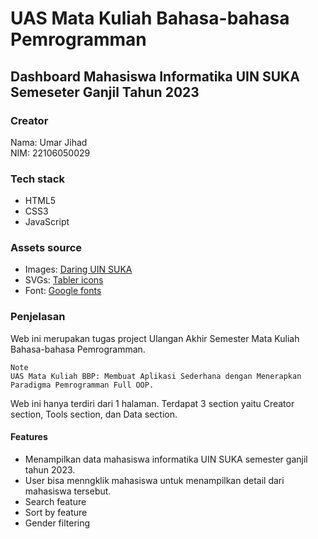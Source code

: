 # UAS Mata Kuliah Bahasa-bahasa Pemrogramman

## Dashboard Mahasiswa Informatika UIN SUKA Semeseter Ganjil Tahun 2023

### Creator
Nama: Umar Jihad
<br>
NIM: 22106050029

### Tech stack
<ul>
    <li>HTML5</li>
    <li>CSS3</li>
    <li>JavaScript</li>
</ul>

### Assets source
<ul>
    <li>
        Images: <a href="https://daring.uin-suka.ac.id/">Daring UIN SUKA</a>
    </li>
    <li>
        SVGs: <a href="https://tabler-icons.io/">Tabler icons</a>
    </li>
    <li>
        Font: <a href="https://fonts.google.com/">Google fonts</a>
    </li>
</ul>

### Penjelasan 
Web ini merupakan tugas project Ulangan Akhir Semester Mata Kuliah Bahasa-bahasa Pemrogramman.

```
Note
UAS Mata Kuliah BBP: Membuat Aplikasi Sederhana dengan Menerapkan Paradigma Pemrogramman Full OOP.
```

Web ini hanya terdiri dari 1 halaman. Terdapat 3 section yaitu Creator section, Tools section, dan Data section.

#### Features
<ul>
    <li>Menampilkan data mahasiswa informatika UIN SUKA semester ganjil tahun 2023.</li>
    <li>User bisa menngklik mahasiswa untuk menampilkan detail dari mahasiswa tersebut.</li>
    <li>Search feature</li>
    <li>Sort by feature</li>
    <li>Gender filtering</li>
</ul>